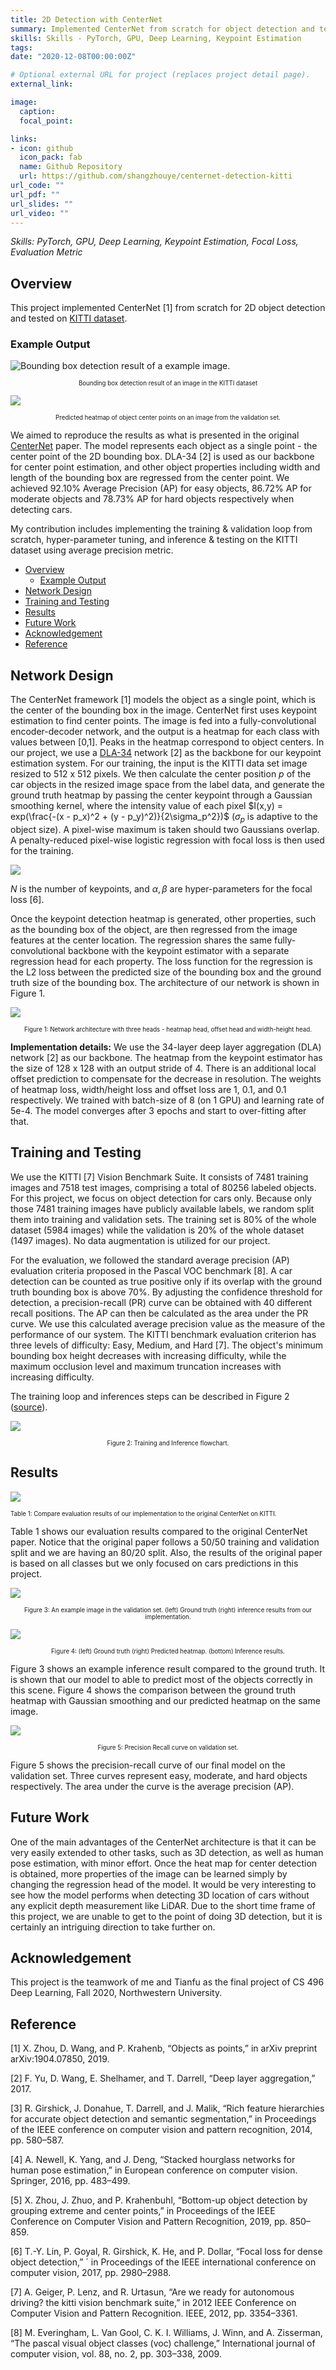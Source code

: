 ```yaml
---
title: 2D Detection with CenterNet
summary: Implemented CenterNet from scratch for object detection and tested on KITTI dataset.
skills: Skills - PyTorch, GPU, Deep Learning, Keypoint Estimation
tags:
date: "2020-12-08T00:00:00Z"

# Optional external URL for project (replaces project detail page).
external_link:

image:
  caption:
  focal_point:

links:
- icon: github
  icon_pack: fab
  name: Github Repository
  url: https://github.com/shangzhouye/centernet-detection-kitti
url_code: ""
url_pdf: ""
url_slides: ""
url_video: ""
---
```


*Skills: PyTorch, GPU, Deep Learning, Keypoint Estimation, Focal Loss, Evaluation Metric*

## Overview

This project implemented CenterNet \[1] from scratch for 2D object detection and tested on [KITTI dataset](http://www.cvlibs.net/datasets/kitti/eval_object.php?obj_benchmark=2d).

### Example Output

![Bounding box detection result of a example image.](./figures/bounding_box.jpeg "Bounding box detection result of an image in the KITTI dataset.")

<p style="text-align: center;"><sub><sup>Bounding box detection result of an image in the KITTI dataset</sup></sub></p>

![](./figures/center_heatmap.jpeg)

<p style="text-align: center;"><sub><sup>Predicted heatmap of object center points on an image from the validation set.</sup></sub></p>

We aimed to reproduce the results as what is presented in the original [CenterNet](https://arxiv.org/pdf/1904.07850.pdf) paper. The model represents each object as a single point - the center point of the 2D bounding box. DLA-34 \[2] is used as our backbone for center point estimation, and other object properties including width and length of the bounding box are regressed from the center point. We achieved 92.10% Average Precision (AP) for easy objects, 86.72% AP for moderate objects and 78.73% AP for hard objects respectively when detecting cars.

My contribution includes implementing the training & validation loop from scratch, hyper-parameter tuning, and inference & testing on the KITTI dataset using average precision metric.

- [Overview](#overview)
  - [Example Output](#example-output)
- [Network Design](#network-design)
- [Training and Testing](#training-and-testing)
- [Results](#results)
- [Future Work](#future-work)
- [Acknowledgement](#acknowledgement)
- [Reference](#reference)


## Network Design

The CenterNet framework \[1] models the object as a single point, which is the center of the bounding box in the image. CenterNet first uses keypoint estimation to find center points. The image is fed into a fully-convolutional encoder-decoder network, and the output is a heatmap for each class with values between \[0,1]. Peaks in the heatmap correspond to object centers. In our project, we use a [DLA-34](https://arxiv.org/abs/) network \[2] as the backbone for our keypoint estimation system. For our training, the input is the KITTI data set image resized to 512 x 512 pixels. We then calculate the center position *p* of the car objects in the resized image space from the label data, and generate the ground truth heatmap by passing the center keypoint through a Gaussian smoothing kernel, where the intensity value of each pixel $I(x,y) = exp(\frac{-(x - p_x)^2 + (y - p_y)^2)}{2\sigma_p^2})$ ($\sigma_p$ is adaptive to the object size). A pixel-wise maximum is taken should two Gaussians overlap. A penalty-reduced pixel-wise logistic regression with focal loss is then used for the training.

![](./figures/focal_loss.png)

$N$ is the number of keypoints, and $\alpha, \beta$ are hyper-parameters for the focal loss \[6].

Once the keypoint detection heatmap is generated, other properties, such as the bounding box of the object, are then regressed from the image features at the center location. The regression shares the same fully-convolutional backbone  with  the  keypoint  estimator with a separate regression head for each property. The loss function for the regression is the L2 loss between the predicted size of the bounding box and the ground truth size of the  bounding box. The architecture of our network is shown in Figure 1.

![](./figures/architecture.jpg)

<p style="text-align: center;"><sub><sup>Figure 1: Network architecture with three heads - heatmap head, offset head and width-height head.</sup></sub></p>


**Implementation details:** We use the 34-layer deep layer aggregation (DLA) network \[2] as our backbone. The heatmap from the keypoint estimator has the size of 128 x 128 with an output stride of 4. There is an additional local offset prediction to compensate for the decrease in resolution. The weights of heatmap loss, width/height loss and offset loss are 1, 0.1, and 0.1 respectively. We trained with batch-size of 8 (on 1 GPU) and learning rate of 5e-4. The model converges after 3 epochs and start to over-fitting after that.


## Training and Testing

We use the KITTI \[7] Vision Benchmark Suite. It consists of 7481 training images and 7518 test images, comprising a total of 80256 labeled objects. For this project, we focus on object detection for cars only. Because only those 7481 training images have publicly available labels, we random split them into training and validation sets. The training set is 80% of the whole dataset (5984 images) while the validation is 20% of the whole dataset (1497 images). No data augmentation is utilized for our project.

For the evaluation, we followed the standard average precision (AP) evaluation criteria proposed in the Pascal VOC benchmark \[8]. A car detection can be counted as true positive only if its overlap with the ground truth bounding box is above 70%. By adjusting the confidence threshold for detection, a precision-recall (PR) curve can be obtained with 40 different recall positions. The AP can then be calculated as the area under the PR curve. We use this calculated average precision value as the measure of the performance of our system. The KITTI benchmark evaluation criterion has three levels of difficulty: Easy, Medium, and Hard  \[7]. The object's minimum bounding box height decreases with increasing difficulty, while the maximum occlusion level and maximum truncation increases with increasing difficulty.

The training loop and inferences steps can be described in Figure 2  ([source](https://medium.com/visionwizard/centernet-objects-as-points-a-comprehensive-guide-2ed9993c48bc)).

![](./figures/training_loop.png)

<p style="text-align: center;"><sub><sup>Figure 2: Training and Inference flowchart.</sup></sub></p>


## Results

![](./figures/results.png)

<sub><sup>Table 1: Compare evaluation results of our implementation to the original CenterNet on KITTI.</sup></sub>

Table 1 shows our evaluation results compared to the original CenterNet paper. Notice that the original paper follows a 50/50 training and validation split and we are having an 80/20 split. Also, the results of the original paper is based on all classes but we only focused on cars predictions in this project.

![](./figures/compare.jpeg)

<p style="text-align: center;"><sub><sup>Figure 3: An example image in the validation set. (left) Ground truth (right) inference results from our implementation.</sup></sub></p>

![](./figures/heatmap_small.jpeg)

<p style="text-align: center;"><sub><sup>Figure 4: (left) Ground truth (right) Predicted heatmap. (bottom) Inference results.</sup></sub></p>

Figure 3 shows an example inference result compared to the ground truth. It is shown that our model to able to predict most of the objects correctly in this scene. Figure 4 shows the comparison between the ground truth heatmap with Gaussian smoothing and our predicted heatmap on the same image.

![](./figures/pr_curve.png)

<p style="text-align: center;"><sub><sup>Figure 5: Precision Recall curve on validation set.</sup></sub></p>

Figure 5 shows the precision-recall curve of our final model on the validation set. Three curves represent easy, moderate, and hard objects respectively. The area under the curve is the average precision (AP).

## Future Work

One of the main advantages of the CenterNet architecture is that it can be very easily extended to other tasks, such as 3D detection, as well as human pose estimation, with minor effort. Once the heat map for center detection is obtained, more properties of the image can be learned simply by changing the regression head of the model. It would be very interesting to see how the model performs when detecting 3D location of cars without any explicit depth measurement like LiDAR. Due to the short time frame of this project, we are unable to get to the point of doing 3D detection, but it is certainly an intriguing direction to take further on.


## Acknowledgement

This project is the teamwork of me and Tianfu as the final project of CS 496 Deep Learning, Fall 2020, Northwestern University.

## Reference

\[1] X. Zhou, D. Wang, and P. Krahenb, “Objects as points,” in arXiv preprint arXiv:1904.07850, 2019.

\[2] F. Yu, D. Wang, E. Shelhamer, and T. Darrell, “Deep layer aggregation,” 2017. 

\[3] R. Girshick, J. Donahue, T. Darrell, and J. Malik, “Rich feature hierarchies for accurate object detection and semantic segmentation,” in Proceedings of the IEEE conference on computer vision and pattern recognition, 2014, pp. 580–587.

\[4] A. Newell, K. Yang, and J. Deng, “Stacked hourglass networks for human pose estimation,” in European conference on computer vision. Springer, 2016, pp. 483–499.

\[5] X. Zhou, J. Zhuo, and P. Krahenbuhl, “Bottom-up object detection by grouping extreme and center points,” in Proceedings of the IEEE Conference on Computer Vision and Pattern Recognition, 2019, pp. 850–859.

\[6] T.-Y. Lin, P. Goyal, R. Girshick, K. He, and P. Dollar, “Focal loss for dense object detection,” ´ in Proceedings of the IEEE international conference on computer vision, 2017, pp. 2980–2988.

\[7] A. Geiger, P. Lenz, and R. Urtasun, “Are we ready for autonomous driving? the kitti vision benchmark suite,” in 2012 IEEE Conference on Computer Vision and Pattern Recognition. IEEE, 2012, pp. 3354–3361.

\[8] M. Everingham, L. Van Gool, C. K. I. Williams, J. Winn, and A. Zisserman, “The pascal visual object classes (voc) challenge,” International journal of computer vision, vol. 88, no. 2, pp. 303–338, 2009.